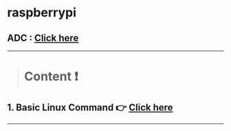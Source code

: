 # raspberrypi
## ADC : [Click here](https://github.com/kittikhun123456789/ADS1x15-ADC.git)
> 

---

> # **Content** :exclamation:

## 1. Basic Linux Command :point_right: [Click here](https://github.com/kittikhun123456789/raspberrypi/blob/main/linux.md)

---







